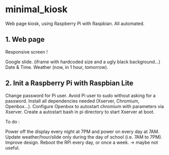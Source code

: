 # minimal_kiosk
Web page kiosk, using Raspberry Pi with Raspbian. All automated.

## 1. Web page
Responsive screen !

Google slide. (iframe with hardcoded size and a ugly black background...)
Date & Time.
Weather (now, in 1 hour, tomorrow).

## 2. Init a Raspberry Pi with Raspbian Lite
Change password for Pi user.
Avoid Pi user to sudo without asking for a password.
Install all dependencies needed (Xserver, Chromium, Openbox...).
Configure Openbox to autostart chromium with parameters via Xserver.
Create a autostart bash in pi directory to start Xserver at boot.

To do :

Power off the display every night at 7PM and power on every day at 7AM.
Update weather/hour/slide only during the day of school (i.e. 7AM to 7PM).
Improve design.
Reboot the RPi every day, or once a week. -> maybe not useful.
